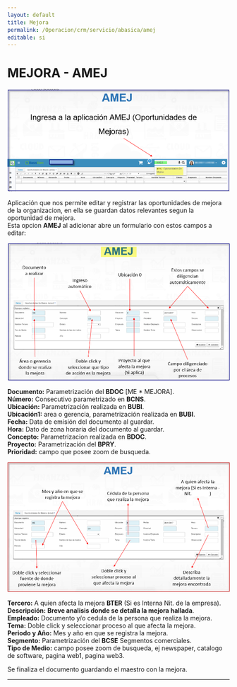 ```yaml
---  
layout: default  
title: Mejora  
permalink: /Operacion/crm/servicio/abasica/amej  
editable: si  
---  
```


# MEJORA - AMEJ   

![](amej1.png)  

Aplicación que nos permite editar y registrar las oportunidades de mejora de la organizacion, en ella se guardan datos relevantes segun la oportunidad de mejora.   
Esta opcion **AMEJ** al adicionar abre un formulario con estos campos a editar:  

![](amej2.png)  

**Documento:**  Parametrización del **BDOC** [ME * MEJORA].  
**Número:**  Consecutivo parametrizado en **BCNS**.  
**Ubicación:**  Parametrización realizada en **BUBI**.  
**Ubicación1:**  area o gerencia, parametrización realizada en **BUBI**.  
**Fecha:** Data de emisión del documento al guardar.  
**Hora:** Dato de zona horaria del documento al guardar.  
**Concepto:**  Parametrizacion realizada en **BDOC**.  
**Proyecto:**  Parametrización del **BPRY**.   
**Prioridad:** campo que posee zoom de busqueda.  

![](amej3.png)  

**Tercero:** A quien afecta la mejora **BTER** (Si es Interna Nit. de la empresa).  
**Descripción:** **Breve analisis donde se detalla la mejora hallada**.  
**Empleado:** Documento y/o cedula de la persona que realiza la mejora.  
**Tema:** Doble click y seleccionar proceso al que afecta la mejora.  
**Periodo y Año:** Mes y año en que se registra la mejora.  
**Segmento:** Parametrización del **BCSE** Segmentos comerciales.  
**Tipo de Medio:** campo posee zoom de busqueda, ej newspaper, catalogo de software, pagina web1, pagina web3.  
  
Se finaliza el documento guardando el maestro con la mejora.  

********




